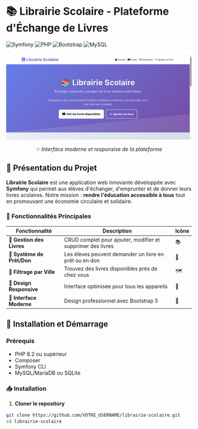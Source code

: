 # 📚 Librairie Scolaire - Plateforme d'Échange de Livres

![Symfony](https://img.shields.io/badge/Symfony-6.3-000000?style=for-the-badge&logo=symfony)
![PHP](https://img.shields.io/badge/PHP-8.2-777BB4?style=for-the-badge&logo=php)
![Bootstrap](https://img.shields.io/badge/Bootstrap-5.3-7952B3?style=for-the-badge&logo=bootstrap)
![MySQL](https://img.shields.io/badge/MySQL-8.0-4479A1?style=for-the-badge&logo=mysql)

<div align="center">
  
  ![Capture d'écran de l'application](acceuil.png)
  
  *✨ Interface moderne et responsive de la plateforme*
  
</div>

## 🎯 Présentation du Projet

**Librairie Scolaire** est une application web innovante développée avec **Symfony** qui permet aux élèves d'échanger, d'emprunter et de donner leurs livres scolaires. Notre mission : **rendre l'éducation accessible à tous** tout en promouvant une économie circulaire et solidaire.

### 🌟 Fonctionnalités Principales

| Fonctionnalité | Description | Icône |
|---------------|-------------|--------|
| **📖 Gestion des Livres** | CRUD complet pour ajouter, modifier et supprimer des livres | 📚 |
| **🔄 Système de Prêt/Don** | Les élèves peuvent demander un livre en prêt ou en don | 🤝 |
| **📍 Filtrage par Ville** | Trouvez des livres disponibles près de chez vous | 🗺️ |
| **📱 Design Responsive** | Interface optimisée pour tous les appareils | 📱 |
| **🎨 Interface Moderne** | Design professionnel avec Bootstrap 5 | 🎨 |

## 🚀 Installation et Démarrage

### Prérequis
- PHP 8.2 ou supérieur
- Composer
- Symfony CLI
- MySQL/MariaDB ou SQLite

### 📥 Installation

1. **Cloner le repository**
```bash
git clone https://github.com/VOTRE_USERNAME/librairie-scolaire.git
cd librairie-scolaire
